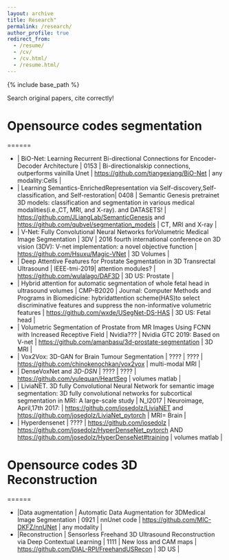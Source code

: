 ```yaml
---
layout: archive
title: Research"
permalink: /research/
author_profile: true
redirect_from:
  - /resume/
  - /cv/
  - /cv.html/
  - /resume.html/
---
```


{% include base_path %}

Search original papers, cite correctly!

# Opensource codes segmentation
======
* | BiO-Net: Learning Recurrent Bi-directional Connections for Encoder-Decoder Architecture | 0153 | Bi-directionalskip connections, outperforms vainilla Unet | https://github.com/tiangexiang/BiO-Net | any modality:Cells |
* | Learning Semantics-EnrichedRepresentation via Self-discovery,Self-classification, and Self-restoration| 0408 | Semantic Genesis pretrainet 3D models: classification and segmentation in various medical modalities(i.e.,CT, MRI, and X-ray). and DATASETS! | https://github.com/JLiangLab/SemanticGenesis and https://github.com/qubvel/segmentation_models | CT, MRI and X-ray |
* | V-Net: Fully Convolutional Neural Networks forVolumetric Medical Image Segmentation | 3DV | 2016 fourth international conference on 3D vision (3DV): V-net implementation: a novel objective function | https://github.com/Hsuxu/Magic-VNet | 3D Volumes |
* | Deep Attentive Features for Prostate Segmentation in 3D Transrectal Ultrasound | IEEE-tmi-2019| attention modules? | https://github.com/wulalago/DAF3D | 3D US: Prostate |
* | Hybrid attention for automatic segmentation of whole fetal head in ultrasound volumes | CMP-B2020 |  Journal: Computer Methods and Programs in Biomedicine: hybridattention scheme(HAS)to select discriminative features and suppress the non-informative volumetric features | https://github.com/wxde/USegNet-DS-HAS | 3D US: Fetal head |
* | Volumetric Segmentation of Prostate from MR Images Using FCNN with Increased Receptive Field | Nvidia??? | Nvidia GTC 2019: Based on V-net  | https://github.com/amanbasu/3d-prostate-segmentation | 3D MRI |
* | Vox2Vox: 3D-GAN for Brain Tumour Segmentation | ???? | ???? | https://github.com/chinokenochkan/vox2vox | multi-modal MRI |
* | DenseVoxNet and *3D-DSN* | ???? | ???? | https://github.com/yulequan/HeartSeg | volumes matlab |
* | LiviaNET. 3D fully Convolutional Neural Network for semantic image segmentation: 3D fully convolutional networks for subcortical segmentation in MRI: A large-scale study | N_I2017 | Neuroimage, April,17th 2017:  | https://github.com/josedolz/LiviaNET and https://github.com/josedolz/LiviaNet_pytorch | MRI= Brain |
* | Hyperdensenet | ???? | https://github.com/josedolz | https://github.com/josedolz/HyperDenseNet_pytorch AND https://github.com/josedolz/HyperDenseNet#training | volumes matlab |



# Opensource codes 3D Reconstruction
======
* |Data augmentation  | Automatic Data Augmentation for 3DMedical Image Segmentation | 0921 | nnUnet code | https://github.com/MIC-DKFZ/nnUNet | any modality |
* |Reconstruction | Sensorless Freehand 3D Ultrasound Reconstruction via Deep Contextual Learning | 1111 | New loss and CAM maps | https://github.com/DIAL-RPI/FreehandUSRecon | 3D US |

